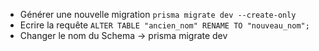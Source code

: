 - Générer une nouvelle migration `prisma migrate dev --create-only`
- Ecrire la requête `ALTER TABLE "ancien_nom" RENAME TO "nouveau_nom";`
- Changer le nom du Schema
  -> prisma migrate dev
